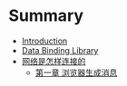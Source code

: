 # Summary

* [Introduction](README.md)
* [Data Binding Library](databinding/README.md)
* [网络是怎样连接的](网络是怎样连接的/README.md)
  * [第一章 浏览器生成消息](网络是怎样连接的/Chapter01.md)

